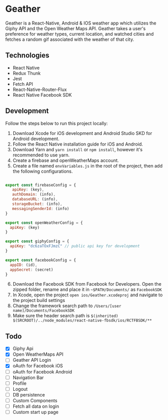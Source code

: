 # Geather

Geather is a React-Native, Android & IOS weather app which utilizes the Giphy API and the Open Weather Maps API. Geather takes a user's preference for weather types, current location, and watched cities and fetches a random gif associated with the weather of that city.


## Technologies

- React Native
- Redux Thunk
- Jest
- Fetch API
- React-Native-Router-Flux
- React Native Facebook SDK


## Development

Follow the steps below to run this project locally:

1. Download Xcode for iOS development and Android Studio SKD for Android development.
2. Follow the React Native installation guide for iOS and Android.
3. Download Yarn and `yarn install` or `npm install`, however it's recommended to use yarn.
4. Create a firebase and openWeatherMaps account.
5. Create a file named `envVariables.js` in the root of the project, then add the following configurations.

```js

export const firebaseConfig = {
   apiKey: (key),
   authDomain: (info),
   databaseURL: (info),
   storageBucket: (info),
   messagingSenderId: (info)
}

export const openWeatherConfig = {
  apiKey: (key)
}

export const giphyConfig = {
  apiKey: "dc6zaTOxFJmzC" // public api key for development
}

export const facebookConfig = {
  appID: (id),
  appSecret: (secret)
}

```
6. Download the Facebook SDK from Facebook for Developers. Open the zipped folder, rename and place it in `~$PATH/Documents/` as `FacebookSDK`
7. In Xcode, open the project `open ios/Geather.xcodeproj` and navigate to the project build settings
8. Change the framework search path to `/Users/[user name]/Documents/FacebookSDK`
9. Make sure the header search path is `$(inherited) $(SRCROOT)/../node_modules/react-native-fbsdk/ios/RCTFBSDK/**`


## Todo
- [x] Giphy Api
- [x] Open WeatherMaps API
- [ ] Geather API Login
- [x] oAuth for Facebook iOS
- [ ] oAuth for Facebook Android
- [ ] Navigation Bar
- [ ] Profile
- [ ] Logout
- [ ] DB persistence
- [ ] Custom Components
- [ ] Fetch all data on login
- [ ] Custom start up page
